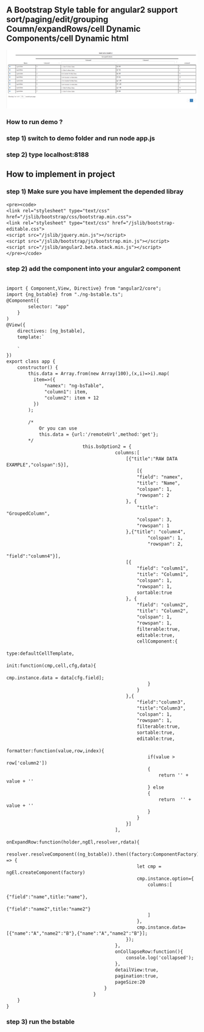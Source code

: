 ## A Bootstrap Style table for angular2 support sort/paging/edit/grouping Coumn/expandRows/cell Dynamic Components/cell Dynamic html
<img src="angular2-bootstrapTable.PNG"></img>
### How to run demo ?

###  step 1) switch to demo folder and run node app.js

###  step 2) type localhost:8188



## How to implement in project



### step 1) Make sure you have implement the depended libray
    <pre><code>
    <link rel="stylesheet" type="text/css" href="/jslib/bootstrap/css/bootstrap.min.css">
    <link rel="stylesheet" type="text/css" href="/jslib/bootstrap-editable.css">
    <script src="/jslib/jquery.min.js"></script>
    <script src="/jslib/bootstrap/js/bootstrap.min.js"></script>
    <script src="/jslib/angular2.beta.stack.min.js"></script>
    </pre></code>

### step 2) add the component into your angular2 component
 <pre><code>
import { Component,View, Directive} from "angular2/core";
import {ng_bstable} from "./ng-bstable.ts";
@Component({
        selector: "app"
    }
)
@View({
    directives: [ng_bstable],
    template:`
        <ng_bstable [option]="bsOption" [data]="data"></ng_bstable>
    `
})
export class app {
    constructor() {
        this.data = Array.from(new Array(100),(x,i)=>i).map(
          item=>({
              "namex": "ng-bsTable",
              "column1": item,
              "column2": item + 12
          })
        );

        /*
            Or you can use
            this.data = {url:'/remoteUrl',method:'get'};
        */
                            this.bsOption2 = {
                                        columns:[
                                            [{"title":"RAW DATA EXAMPLE","colspan":5}],
                                                [{
                                                "field": "namex",
                                                "title": "Name",
                                                "colspan": 1,
                                                "rowspan": 2
                                            }, {
                                                "title": "GroupedColumn",
                                                "colspan": 3,
                                                "rowspan": 1
                                            },{"title": "column4",
                                                    "colspan": 1,
                                                    "rowspan": 2,
                                                    "field":"column4"}],
                                            [{
                                                "field": "column1",
                                                "title": "Column1",
                                                "colspan": 1,
                                                "rowspan": 1,
                                                sortable:true
                                            }, {
                                                "field": "column2",
                                                "title": "Column2",
                                                "colspan": 1,
                                                "rowspan": 1,
                                                filterable:true,
                                                editable:true,
                                                cellComponent:{
                                                    type:defaultCellTemplate,
                                                    init:function(cmp,cell,cfg,data){
                                                        cmp.instance.data = data[cfg.field];
                                                    }
                                                }
                                            },{
                                                "field":"column3",
                                                "title":"Column3",
                                                "colspan": 1,
                                                "rowspan": 1,
                                                filterable:true,
                                                sortable:true,
                                                editable:true,
                                                formatter:function(value,row,index){
                                                    if(value > row['column2'])
                                                    {
                                                        return '<span>' + value + '</span><i class="glyphicon glyphicon-arrow-up"></i>'
                                                    } else
                                                    {
                                                        return  '<span>' + value + '</span><i class="glyphicon glyphicon-arrow-down"></i>'
                                                    }
                                                }
                                            }]
                                        ],
                                        onExpandRow:function(holder,ngEl,resolver,rdata){
                                            resolver.resolveComponent((<Type>ng_bstable)).then((factory:ComponentFactory) => {
                                                let cmp = ngEl.createComponent(factory)
                                                cmp.instance.option={
                                                    columns:[
                                                        {"field":"name",title:"name"},
                                                        {"field":"name2",title:"name2"}
                                                    ]
                                                },
                                                cmp.instance.data=[{"name":"A","name2":"B"},{"name":"A","name2":"B"}];
                                            });
                                        },
                                        onCollapseRow:function(){
                                            console.log('collapsed');
                                        },
                                        detailView:true,
                                        pagination:true,
                                        pageSize:20
                                    }
                                }
    }
}
</code></pre>

### step 3) run the bstable
